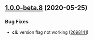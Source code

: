 
## [1.0.0-beta.8](https://github.com/umbopepato/velociraptor/compare/v1.0.0-beta.7...v1.0.0-beta.8) (2020-05-25)


### Bug Fixes

* **cli:** version flag not working ([2698141](https://github.com/umbopepato/velociraptor/commit/2698141699ab1f1cd1a0d4b4fb50354d60d22d2c))
